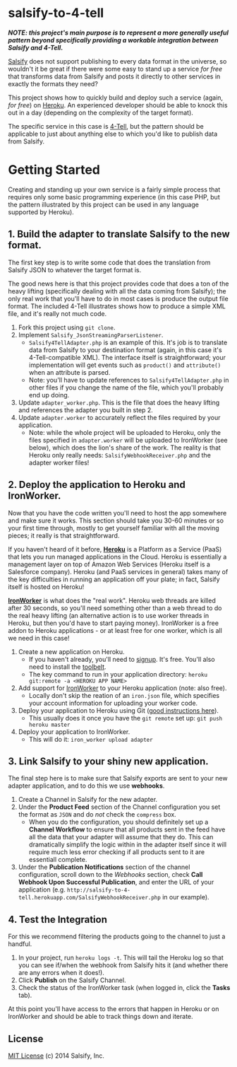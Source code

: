 salsify-to-4-tell
=================

_**NOTE: this project's main purpose is to represent a more generally useful pattern beyond specifically providing a workable integration between Salsify and 4-Tell.**_


[Salsify](http://www.salsify.com/) does not support publishing to every data format in the universe, so wouldn't it be great if there were some easy to stand up a service _for free_ that transforms data from Salsify and posts it directly to other services in exactly the formats they need?

This project shows how to quickly build and deploy such a service (again, _for free_) on [Heroku](http://www.heroku.com). An experienced developer should be able to knock this out in a day (depending on the complexity of the target format).

The specific service in this case is [4-Tell](http://www.4-tell.com/), but the pattern should be applicable to just about anything else to which you'd like to publish data from Salsify.

# Getting Started

Creating and standing up your own service is a fairly simple process that requires only some basic programming experience (in this case PHP, but the pattern illustrated by this project can be used in any language supported by Heroku).

## 1. Build the adapter to translate Salsify to the new format.

The first key step is to write some code that does the translation from Salsify JSON to whatever the target format is.

The good news here is that this project provides code that does a ton of the heavy lifting (specifically dealing with all the data coming from Salsify); the only real work that you'll have to do in most cases is produce the output file format. The included 4-Tell illustrates shows how to produce a simple XML file, and it's really not much code.

1. Fork this project using `git clone`.
2. Implement `Salsify_JsonStreamingParserListener`.
    * `Salsify4TellAdapter.php` is an example of this. It's job is to translate data from Salsify to your destination format (again, in this case it's 4-Tell-compatible XML). The interface itself is straightforward; your implementation will get events such as `product()` and `attribute()` when an attribute is parsed.
    * Note: you'll have to update references to `Salsify4TellAdapter.php` in other files if you change the name of the file, which you'll probably end up doing.
3. Update `adapter_worker.php`. This is the file that does the heavy lifting and references the adapter you built in step 2.
4. Update `adapter.worker` to accurately reflect the files required by your application.
    * Note: while the whole project will be uploaded to Heroku, only the files specified in `adapter.worker` will be uploaded to IronWorker (see below), which does the lion's share of the work. The reality is that Heroku only really needs: `SalsifyWebhookReceiver.php` and the adapter worker files!

## 2. Deploy the application to Heroku and IronWorker.

Now that you have the code written you'll need to host the app somewhere and make sure it works. This section should take you 30-60 minutes or so your first time through, mostly to get yourself familiar with all the moving pieces; it really is that straightforward.

If you haven't heard of it before, **[Heroku](http://www.heroku.com/)** is a Platform as a Service (PaaS) that lets you run managed applications in the Cloud. Heroku is essentially a management layer on top of Amazon Web Services (Heroku itself is a Salesforce company). Heroku (and PaaS services in general) takes many of the key difficulties in running an application off your plate; in fact, Salsify itself is hosted on Heroku!

**[IronWorker](http://www.iron.io/)** is what does the "real work". Heroku web threads are killed after 30 seconds, so you'll need something other than a web thread to do the real heavy lifting (an alternative action is to use worker threads in Heroku, but then you'd have to start paying money). IronWorker is a free addon to Heroku applications - or at least free for one worker, which is all we need in this case!

1. Create a new application on Heroku.
    * If you haven't already, you'll need to [signup](https://id.heroku.com/signup). It's free. You'll also need to install the [toolbelt](https://toolbelt.heroku.com/).
    * The key command to run in your application directory: `heroku git:remote -a <HEROKU APP NAME>`
2. Add support for [IronWorker](https://addons.heroku.com/marketplace/iron_worker) to your Heroku application (note: also free).
    * Locally don't skip the reation of an `iron.json` file, which specifies your account information for uploading your worker code.
3. Deploy your application to Heroku using Git ([good instructions here](https://devcenter.heroku.com/articles/git)).
    * This usually does it once you have the `git remote` set up: `git push heroku master`
4. Deploy your application to IronWorker.
    * This will do it: `iron_worker upload adapter`

## 3. Link Salsify to your shiny new application.

The final step here is to make sure that Salsify exports are sent to your new adapter application, and to do this we use **webhooks**.

1. Create a Channel in Salsify for the new adapter.
2. Under the **Product Feed** section of the Channel configuration you set the format as `JSON` and do _not_ check the `compress` box.
    * When you do the configuration, you should definitely set up a **Channel Workflow** to ensure that all products sent in the feed have all the data that your adapter will assume that they do. This can dramatically simplify the logic within in the adapter itself since it will require much less error checking if all products sent to it are essentiall complete.
3. Under the **Publication Notifications** section of the channel configuration, scroll down to the *Webhooks* section, check **Call Webhook Upon Successful Publication**, and enter the URL of your application (e.g. `http://salsify-to-4-tell.herokuapp.com/SalsifyWebhookReceiver.php` in our example).

## 4. Test the Integration

For this we recommend filtering the products going to the channel to just a handful.

1. In your project, run `heroku logs -t`. This will tail the Heroku log so that you can see if/when the webhook from Salsify hits it (and whether there are any errors when it does!).
2. Click **Publish** on the Salsify Channel.
3. Check the status of the IronWorker task (when logged in, click the **Tasks** tab).

At this point you'll have access to the errors that happen in Heroku or on IronWorker and should be able to track things down and iterate.

License
-------

[MIT License](http://mit-license.org/) (c) 2014 Salsify, Inc.